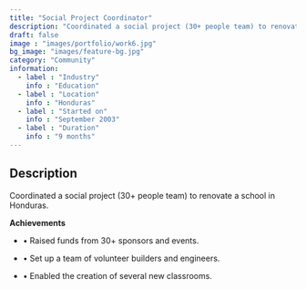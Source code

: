 ```yaml
---
title: "Social Project Coordinator"
description: "Coordinated a social project (30+ people team) to renovate a school in Honduras"
draft: false
image : "images/portfolio/work6.jpg"
bg_image: "images/feature-bg.jpg"
category: "Community"
information:
  - label : "Industry"
    info : "Education"  
  - label : "Location"
    info : "Honduras"
  - label : "Started on"
    info : "September 2003"
  - label : "Duration"
    info : "9 months"
---
```


## Description

Coordinated a social project (30+ people team) to renovate a school in Honduras.

**Achievements**
- • Raised funds from 30+ sponsors and events.

- • Set up a team of volunteer builders and engineers.
- • Enabled the creation of several new classrooms.
